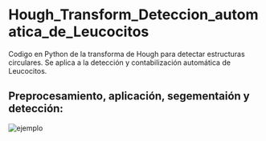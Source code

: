 # Hough_Transform_Deteccion_automatica_de_Leucocitos
Codigo en Python de la transforma de Hough para detectar estructuras circulares. Se aplica a la detección y contabilización automática de Leucocitos.

## Preprocesamiento, aplicación, segementaión y detección:

![ejemplo](https://user-images.githubusercontent.com/30848298/39687305-5f9c833e-5193-11e8-88eb-8e57dce315c2.png)
